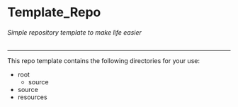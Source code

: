 # Template_Repo
###### *Simple repository template to make life easier*
---

This repo template contains the following directories for your use:

+ root
    + source
+ source
+ resources
